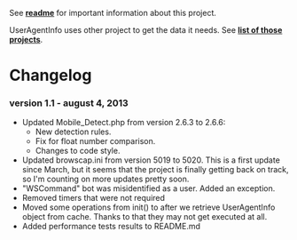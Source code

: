 
See **[readme](README.md)** for important information about this project.

UserAgentInfo uses other project to get the data it needs.
See **[list of those projects](README.md#relation-to-other-projects)**.

Changelog
=========

### version 1.1 - august 4, 2013

- Updated Mobile_Detect.php from version 2.6.3 to 2.6.6:
  - New detection rules.
  - Fix for float number comparison.
  - Changes to code style.
- Updated browscap.ini from version 5019 to 5020. This is a first update since March, but it seems that the project is finally getting back on track, so I'm counting on more updates pretty soon.
- "WSCommand" bot was misidentified as a user. Added an exception.
- Removed timers that were not required
- Moved some operations from init() to after we retrieve UserAgentInfo object from cache. Thanks to that they may not get executed at all.
- Added performance tests results to README.md 